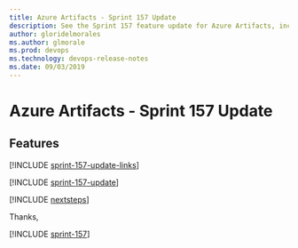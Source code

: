 ```yaml
---
title: Azure Artifacts - Sprint 157 Update
description: See the Sprint 157 feature update for Azure Artifacts, including next steps.
author: gloridelmorales
ms.author: glmorale
ms.prod: devops
ms.technology: devops-release-notes
ms.date: 09/03/2019
---
```


# Azure Artifacts - Sprint 157 Update

## Features

[!INCLUDE [sprint-157-update-links](../_shared/artifacts/sprint-157-update-links.md)]

[!INCLUDE [sprint-157-update](../_shared/artifacts/sprint-157-update.md)]

[!INCLUDE [nextsteps](../_shared/nextsteps.md)]

Thanks,

[!INCLUDE [sprint-157](../_shared/signer/sprint-157.md)]
